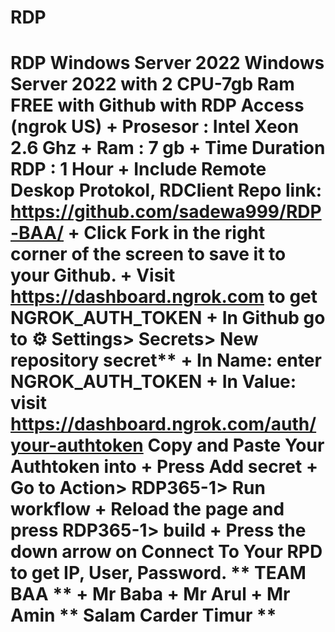 # RDP
# RDP Windows Server 2022  **Windows Server 2022 with 2 CPU-7gb Ram FREE with Github with RDP Access (ngrok US)** + Prosesor : Intel Xeon 2.6 Ghz + Ram : 7 gb + Time Duration RDP : 1 Hour + Include Remote Deskop Protokol, RDClient   Repo link: https://github.com/sadewa999/RDP-BAA/   + Click Fork in the right corner of the screen to save it to your Github. + Visit https://dashboard.ngrok.com to get NGROK_AUTH_TOKEN + In Github go to ⚙ Settings> Secrets> New repository secret** + In Name: enter __NGROK_AUTH_TOKEN__ + In Value: visit https://dashboard.ngrok.com/auth/your-authtoken Copy and Paste Your Authtoken into + Press **Add secret** + Go to **Action> RDP365-1> Run workflow** + Reload the page and press **RDP365-1> build** + Press the down arrow on Connect To Your RPD to get IP, User, Password.  ** TEAM BAA ** + Mr Baba + Mr Arul + Mr Amin  ** Salam Carder Timur **
